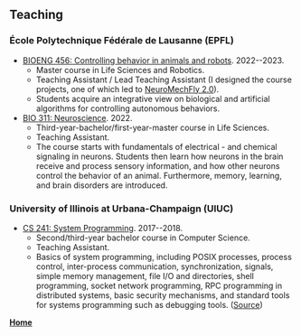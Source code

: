 ## Teaching

### École Polytechnique Fédérale de Lausanne (EPFL)
- [BIOENG 456: Controlling behavior in animals and robots](https://edu.epfl.ch/coursebook/fr/controlling-behavior-in-animals-and-robots-BIOENG-456). 2022--2023.
  - Master course in Life Sciences and Robotics.
  - Teaching Assistant / Lead Teaching Assistant (I designed the course projects, one of which led to [NeuroMechFly 2.0](https://neuromechfly.org/)).
  - Students acquire an integrative view on biological and artificial algorithms for controlling autonomous behaviors.
- [BIO 311: Neuroscience](https://edu.epfl.ch/coursebook/en/neuroscience-BIO-311). 2022.
  - Third-year-bachelor/first-year-master course in Life Sciences.
  - Teaching Assistant.
  - The course starts with fundamentals of electrical - and chemical signaling in neurons. Students then learn how neurons in the brain receive and process sensory information, and how other neurons control the behavior of an animal. Furthermore, memory, learning, and brain disorders are introduced.

### University of Illinois at Urbana-Champaign (UIUC)
- [CS 241: System Programming](https://github.com/illinois-cs241/coursebook). 2017--2018.
  - Second/third-year bachelor course in Computer Science.
  - Teaching Assistant.
  - Basics of system programming, including POSIX processes, process control, inter-process communication, synchronization, signals, simple memory management, file I/O and directories, shell programming, socket network programming, RPC programming in distributed systems, basic security mechanisms, and standard tools for systems programming such as debugging tools. ([Source](https://cs.illinois.edu/academics/courses/cs241-120182))

**[Home](/index.html)**

